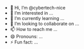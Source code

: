 - 👋 Hi, I’m @cybertech-nice
- 👀 I’m interested in ...
- 🌱 I’m currently learning ...
- 💞️ I’m looking to collaborate on ...
- 📫 How to reach me ...
- 😄 Pronouns: ...
- ⚡ Fun fact: ...

<!---
cybertech-nice/cybertech-nice is a ✨ special ✨ repository because its `README.md` (this file) appears on your GitHub profile.
You can click the Preview link to take a look at your changes.
--->
